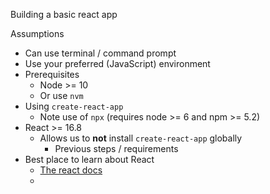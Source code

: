 Building a basic react app

Assumptions
- Can use terminal / command prompt
- Use your preferred (JavaScript) environment
- Prerequisites
	- Node >= 10
	- Or use `nvm`
- Using `create-react-app`
	- Note use of `npx` (requires node >= 6 and npm >= 5.2)
- React >= 16.8
	- Allows us to **not** install `create-react-app` globally
		- Previous steps / requirements
- Best place to learn about React
	- [The react docs](https://react.dev/learn)
	- 